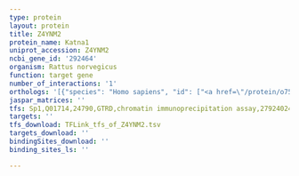 ```yaml
---
type: protein
layout: protein
title: Z4YNM2
protein_name: Katna1
uniprot_accession: Z4YNM2
ncbi_gene_id: '292464'
organism: Rattus norvegicus
function: target gene
number_of_interactions: '1'
orthologs: '[{"species": "Homo sapiens", "id": ["<a href=\"/protein/o75449\">O75449</a>"]}, {"species": "Danio rerio", "id": ["<a href=\"/protein/q5rii9\">Q5RII9</a>"]}, {"species": "Mus musculus", "id": ["<a href=\"/protein/e9pzi6\">E9PZI6</a>"]}, {"species": "Caenorhabditis elegans", "id": ["<a href=\"/protein/p34808\">P34808</a>"]}]'
jaspar_matrices: ''
tfs: Sp1,Q01714,24790,GTRD,chromatin immunoprecipitation assay,27924024%5Buid%5D,No
targets: ''
tfs_download: TFLink_tfs_of_Z4YNM2.tsv
targets_download: ''
bindingSites_download: ''
binding_sites_ls: ''

---
```


